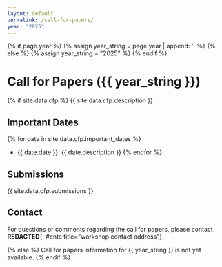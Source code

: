 ```yaml
---
layout: default
permalink: /call-for-papers/
year: "2025"
---
```

{% if page.year %}
  {% assign year_string = page.year | append: '' %}
{% else %}
  {% assign year_string = "2025" %}
{% endif %}

# Call for Papers ({{ year_string }})

{% if site.data.cfp %}
{{ site.data.cfp.description }}

## Important Dates

{% for date in site.data.cfp.important_dates %}
* {{ date.date }}: {{ date.description }}
{% endfor %}

## Submissions

{{ site.data.cfp.submissions }}

## Contact

For questions or comments regarding the call for papers, please contact **REDACTED**{: #cntc title="workshop contact address"}.

<script type="text/javascript">
var d = "abcdefghijklmnopqrstuvwxyzABCDEFGHIJKLMNOPQRSTUVWXYZ0123456789@_-+.";
var s = "FU4SEFKOYg9osdgvuCAuLFX"
var r = ""
for (var i = 0; i < s.length; i++) r += d.charAt((((d.indexOf(s.charAt(i)) - (3 * i + 31)) + 3 * d.length) % d.length));
document.getElementById("cntc").textContent = r;
</script>

{% else %}
Call for papers information for {{ year_string }} is not yet available.
{% endif %}

